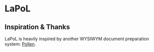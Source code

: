 # LaPoL

## Inspiration & Thanks

LaPoL is heavily inspired by another WYSIWYM document preparation system:
[Pollen](https://github.com/mbutterick/pollen).

